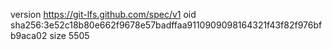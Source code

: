 version https://git-lfs.github.com/spec/v1
oid sha256:3e52c18b80e662f9678e57badffaa9110909098164321f43f82f976bfb9aca02
size 5505
